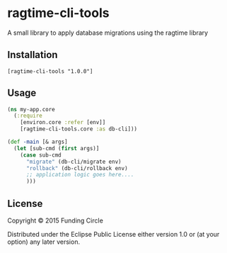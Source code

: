 # ragtime-cli-tools

A small library to apply database migrations using the ragtime library

## Installation

`[ragtime-cli-tools "1.0.0"]`

## Usage

```clojure
(ns my-app.core
  (:require
    [environ.core :refer [env]]
    [ragtime-cli-tools.core :as db-cli]))

(def -main [& args]
  (let [sub-cmd (first args)]
    (case sub-cmd
      "migrate" (db-cli/migrate env)
      "rollback" (db-cli/rollback env)
      ;; application logic goes here....
      )))
```

## License

Copyright © 2015 Funding Circle

Distributed under the Eclipse Public License either version 1.0 or (at
your option) any later version.
